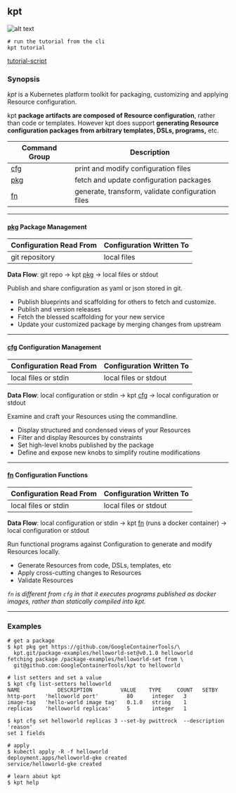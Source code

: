## kpt

![alt text][tutorial]

    # run the tutorial from the cli
    kpt tutorial

[tutorial-script]

### Synopsis

*kpt* is a Kubernetes platform toolkit for packaging, customizing and applying Resource
configuration.

kpt **package artifacts are composed of Resource configuration**, rather than code or templates.
However kpt does support **generating Resource configuration packages from arbitrary templates,
DSLs, programs,** etc.

| Command Group | Description                                       |
|---------------|---------------------------------------------------|
| [cfg]         | print and modify configuration files              |
| [pkg]         | fetch and update configuration packages           |
| [fn]          | generate, transform, validate configuration files |

---

#### [pkg] Package Management

| Configuration Read From | Configuration Written To |
|-------------------------|--------------------------|
| git repository          | local files              |

**Data Flow**: git repo -> kpt [pkg] -> local files or stdout

Publish and share configuration as yaml or json stored in git.

- Publish blueprints and scaffolding for others to fetch and customize.
- Publish and version releases
- Fetch the blessed scaffolding for your new service
- Update your customized package by merging changes from upstream

---

#### [cfg] Configuration Management

| Configuration Read From | Configuration Written To |
|-------------------------|--------------------------|
| local files or stdin    | local files or stdout    |

**Data Flow**: local configuration or stdin -> kpt [cfg] -> local configuration or stdout

Examine and craft your Resources using the commandline.

- Display structured and condensed views of your Resources
- Filter and display Resources by constraints
- Set high-level knobs published by the package
- Define and expose new knobs to simplify routine modifications

---

#### [fn] Configuration Functions

| Configuration Read From | Configuration Written To |
|-------------------------|--------------------------|
| local files or stdin    | local files or stdout    |

**Data Flow**:  local configuration or stdin -> kpt [fn] (runs a docker container) -> local configuration or stdout

Run functional programs against Configuration to generate and modify Resources locally.

- Generate Resources from code, DSLs, templates, etc
- Apply cross-cutting changes to Resources
- Validate Resources

*`fn` is different from `cfg` in that it executes programs published as docker images, rather
than statically compiled into kpt.*

---

<!--

#### [svr] ApiServer Requests

| Configuration Read From | Configuration Written To |
|-------------------------|--------------------------|
| local files or stdin    | apiserver                |
| apiserver               | stdout                   |

**Data Flow**: local configuration or stdin -> kpt [svr] -> apiserver (kubernetes cluster)

Push Resources to a cluster.

- Apply a package
- Wait until a package has been rolled out
- Diff local and remote state

-->

### Examples

    # get a package
    $ kpt pkg get https://github.com/GoogleContainerTools/\
      kpt.git/package-examples/helloworld-set@v0.1.0 helloworld
    fetching package /package-examples/helloworld-set from \
      git@github.com:GoogleContainerTools/kpt to helloworld

    # list setters and set a value
    $ kpt cfg list-setters helloworld
    NAME            DESCRIPTION         VALUE    TYPE     COUNT   SETBY
    http-port   'helloworld port'         80      integer   3
    image-tag   'hello-world image tag'   0.1.0   string    1
    replicas    'helloworld replicas'     5       integer   1

    $ kpt cfg set helloworld replicas 3 --set-by pwittrock  --description 'reason'
    set 1 fields

    # apply
    $ kubectl apply -R -f helloworld
    deployment.apps/helloworld-gke created
    service/helloworld-gke created

    # learn about kpt
    $ kpt help

###

[tutorial]: https://storage.googleapis.com/kpt-dev/docs/kpt.gif "kpt"
[pkg]: pkg/README.md
[cfg]: cfg/README.md
[fn]: fn/README.md
[tutorial-script]: ../gifs/kpt.sh
[svr]: svr/README.md